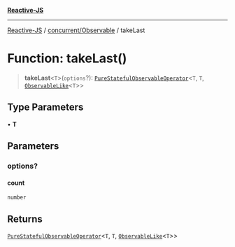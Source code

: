 [**Reactive-JS**](../../../README.md)

***

[Reactive-JS](../../../README.md) / [concurrent/Observable](../README.md) / takeLast

# Function: takeLast()

> **takeLast**\<`T`\>(`options`?): [`PureStatefulObservableOperator`](../type-aliases/PureStatefulObservableOperator.md)\<`T`, `T`, [`ObservableLike`](../../interfaces/ObservableLike.md)\<`T`\>\>

## Type Parameters

• **T**

## Parameters

### options?

#### count

`number`

## Returns

[`PureStatefulObservableOperator`](../type-aliases/PureStatefulObservableOperator.md)\<`T`, `T`, [`ObservableLike`](../../interfaces/ObservableLike.md)\<`T`\>\>
